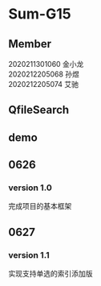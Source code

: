 # Sum-G15
  
## Member  
2020211301060 金小龙  
2020212205068 孙煜  
2020212205074 艾驰  

## QfileSearch
  
## demo
  
## 0626
### version 1.0
完成项目的基本框架
  
## 0627
### version 1.1
实现支持单选的索引添加版
